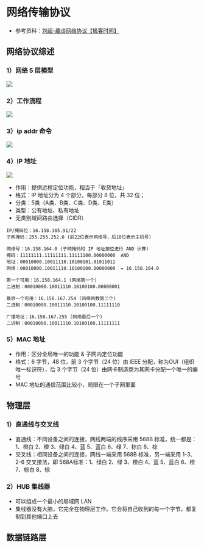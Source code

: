 # 网络传输协议
- 参考资料：[刘超-趣谈网络协议【极客时间】](https://time.geekbang.org/column/intro/85)

## 网络协议综述

### 1）网络 5 层模型
![](http://images.intflag.com/protocol001.jpg)

### 2）工作流程
![](http://images.intflag.com/protocol002.jpg)

### 3）ip addr 命令
![](http://images.intflag.com/protocol004.jpg)

### 4）IP 地址
![](http://images.intflag.com/protocol003.jpg)
- 作用：提供远程定位功能，相当于「收货地址」
- 格式：IP 地址分为 4 个部分，每部分 8 位，共 32 位；
- 分类：5类（A类、B类、C类、D类、E类）
- 类型：公有地址、私有地址
- 无类别域间路由选择（CIDR）

```
IP/掩码位：16.158.165.91/22
子网掩码：255.255.252.0 (前22位表示网络号，后10位表示主机号)

网络号：16.158.164.0 (子网掩码和 IP 地址按位进行 AND 计算)
掩码：11111111.11111111.11111100.00000000  AND
地址：00010000.‬10011110.‭10100101‬.‭01011011‬
网络：00010000.10011110.10100100.00000000  = 16.158.164.0

第一个可用：16.158.164.1 (网络第一个)
二进制：00010000.10011110.10100100.00000001

最后一个可用：16.158.167.254 (网络倒数第二个)
二进制：00010000.10011110.10100100.11111110

广播地址：16.158.167.255 (网络最后一个)
二进制：00010000.10011110.10100100.11111111
```

### 5）MAC 地址
- 作用：区分全局唯一的功能 & 子网内定位功能
- 格式：6 字节，48 位，前 3 个字节（24 位）由 IEEE 分配，称为OUI（组织唯一标识符），后 3 个字节（24 位）由网卡制造商为其网卡分配一个唯一的编号
- MAC 地址的通信范围比较小，局限在一个子网里面

## 物理层

### 1）直通线与交叉线
- 直通线：不同设备之间的连接，网线两端的线序采用 568B 标准，统一都是：1、橙白 2、橙 3、绿白 4、蓝 5、蓝白 6、绿 7、棕白 8、棕
- 交叉线：相同设备之间的连接，网线一端采用 568B 标准，另一端采用 1-3、2-6 交叉接法，即 568A标准：1、绿白 2、绿 3、橙白 4、蓝 5、蓝白 6、橙 7、棕白 8、棕

### 2）HUB 集线器
- 可以组成一个最小的局域网 LAN
- 集线器没有大脑，它完全在物理层工作。它会将自己收到的每一个字节，都复制到其他端口上去

## 数据链路层

